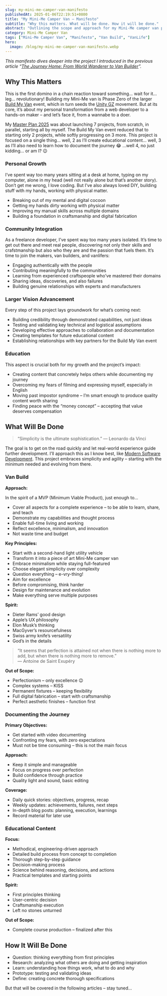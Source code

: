 ```yaml
---
slug: my-mini-me-camper-van-manifesto
publishedAt: 2025-01-06T22:19:51+0800
title: "My Mini-Me Camper Van – Manifesto"
subtitle: "Why this matters. What will be done. How it will be done."
abstract: "Outlining the scope and approach for my Mini-Me camper van project – the first step toward something bigger, starting with personal transformation."
category: Mini-Me Camper Van
tags: ["Mini-Me Camper Van", "Manifesto", "Van Build", "VanLife"]
hero:
  image: /blog/my-mini-me-camper-van-manifesto.webp
---
```



_This manifesto dives deeper into the project I introduced in the previous article “[The Journey Home: From World Wanderer to Van Builder](my-mini-me-camper-van)”._


## Why This Matters

This is the first domino in a chain reaction toward something… wait for it… leg… revolutionary! Building my Mini-Me van is Phase Zero of the larger [Build My Van](https://unitygz.com/blog/build-my-van-manifesto) event, which in turn seeds the [Unity GZ](https://unitygz.com/) movement. But at its core, it’s about my personal transformation from a web developer to a hands-on maker – and let’s face it, from a wannabe to a doer.

My [Master Plan 2025](master-plan-2025) was about launching 7 projects, from scratch, in parallel, starting all by myself. The Build My Van event reduced that to starting only 2 projects, while softly progressing on 3 more. This project is focused on a single thing… well, 2 as I’ll create educational content… well, 3 as I’ll also need to learn how to document the journey 😂 …well 4, no just kidding… or am I? 😉


### Personal Growth

I’ve spent way too many years sitting at a desk at home, typing on my computer, alone in my head (well not really alone but that’s another story). Don’t get me wrong, I love coding. But I’ve also always loved DIY, building stuff with my hands, working with physical matter.

- Breaking out of my mental and digital cocoon
- Getting my hands dirty working with physical matter
- Improving my manual skills across multiple domains
- Building a foundation in craftsmanship and digital fabrication


### Community Integration

As a freelance developer, I’ve spent way too many years isolated. It’s time to get out there and meet real people, discovering not only their skills and crafstmanship but also who they are and the passion that fuels them. It’s time to join the makers, van builders, and vanlifers:

- Engaging authentically with the people
- Contributing meaningfully to the communities
- Learning from experienced craftspeople who’ve mastered their domains
- Sharing ideas, discoveries, and also failures
- Building genuine relationships with experts and manufacturers


### Larger Vision Advancement

Every step of this project lays groundwork for what’s coming next:

- Building credibility through demonstrated capabilities, not just ideas
- Testing and validating key technical and logistical assumptions
- Developing effective approaches to collaboration and documentation
- Creating templates for future educational content
- Establishing relationships with key partners for the Build My Van event


### Education

This aspect is crucial both for my growth and the project’s impact:

- Creating content that concretely helps others while documenting my journey
- Overcoming my fears of filming and expressing myself, especially in English
- Moving past impostor syndrome – I’m smart enough to produce quality content worth sharing
- Finding peace with the “money concept” – accepting that value deserves compensation


## What Will Be Done

> “Simplicity is the ultimate sophistication.” — Leonardo da Vinci


The goal is to get on the road quickly and let real-world experience guide further development.
I’ll approach this as I know best, like [Modern Software Development](modern-software-development).
This project embraces simplicity and agility – starting with the minimum needed and evolving from there.


### Van Build

**Approach:**

In the spirit of a MVP (Minimum Viable Product), just enough to…

- Cover all aspects for a complete experience – to be able to learn, share, and teach
- Demonstrate my capabilities and thought process
- Enable full-time living and working
- Reflect excellence, minimalism, and innovation
- Not waste time and budget

**Key Principles:**

- Start with a second-hand light utility vehicle
- Transform it into a piece of art Mini-Me camper van
- Embrace minimalism while staying full-featured
- Choose elegant simplicity over complexity
- Question everything – e-vry-thing!
- Aim for excellence
- Before compromising, think harder
- Design for maintenance and evolution
- Make everything serve multiple purposes

**Spirit:**

- Dieter Rams’ good design
- Apple’s UX philosophy
- Elon Musk’s thinking
- MacGyver’s resourcefulness
- Swiss army knife’s versatility
- God’s in the details

> “It seems that perfection is attained not when there is nothing more to add, but when there is nothing more to remove.” — Antoine de Saint Exupéry


**Out of Scope:**

- Perfectionism – only excellence 😉
- Complex systems – KISS
- Permanent fixtures – keeping flexibility
- Full digital fabrication – start with craftsmanship
- Perfect aesthetic finishes – function first


### Documenting the Journey

**Primary Objectives:**

- Get started with video documenting
- Confronting my fears, with zero expectations
- Must not be time consuming – this is not the main focus

**Approach:**

- Keep it simple and manageable
- Focus on progress over perfection
- Build confidence through practice
- Quality light and sound, basic editing

**Coverage:**

- Daily quick stories: objectives, progress, recap
- Weekly updates: achievements, failures, next steps
- In-depth blog posts: planning, execution, learnings
- Record material for later use


### Educational Content

**Focus:**

- Methodical, engineering-driven approach
- Detailed build process from concept to completion
- Thorough step-by-step guidance
- Decision-making process
- Science behind reasoning, decisions, and actions
- Practical templates and starting points

**Spirit:**

- First principles thinking
- User-centric decision
- Craftsmanship execution
- Left no stones unturned

**Out of Scope:**

- Complete course production – finalized after this


## How It Will Be Done

- Question: thinking everything from first principles
- Research: analyzing what others are doing and getting inspiration
- Learn: understanding how things work, what to do and why
- Prototype: testing and validating ideas
- Define: creating concrete thorough specifications

But that will be covered in the following articles – stay tuned…
